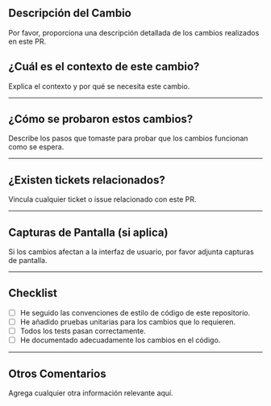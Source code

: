## Descripción del Cambio

Por favor, proporciona una descripción detallada de los cambios realizados en este PR.

## ¿Cuál es el contexto de este cambio?

Explica el contexto y por qué se necesita este cambio.

---

## ¿Cómo se probaron estos cambios?

Describe los pasos que tomaste para probar que los cambios funcionan como se espera.

---

## ¿Existen tickets relacionados?

Vincula cualquier ticket o issue relacionado con este PR.

---

## Capturas de Pantalla (si aplica)

Si los cambios afectan a la interfaz de usuario, por favor adjunta capturas de pantalla.

---

## Checklist

- [ ] He seguido las convenciones de estilo de código de este repositorio.
- [ ] He añadido pruebas unitarias para los cambios que lo requieren.
- [ ] Todos los tests pasan correctamente.
- [ ] He documentado adecuadamente los cambios en el código.

---

## Otros Comentarios

Agrega cualquier otra información relevante aquí.
